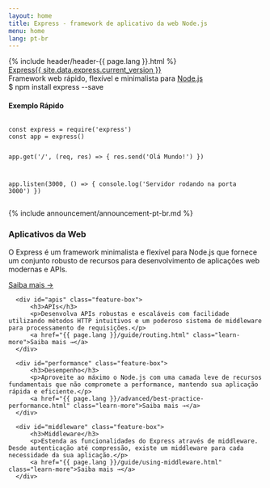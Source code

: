 ```yaml
---
layout: home
title: Express - framework de aplicativo da web Node.js
menu: home
lang: pt-br
---
```

<section id="home-content">
  {% include header/header-{{ page.lang }}.html %}
  <div id="overlay"></div>
  <div id="homepage-leftpane" class="pane">
    <section id="description">
         <div class="express"><a href="/">Express</a><a href="{{ page.lang }}/changelog/4x.html#{{ site.data.express.current_version }}" id="express-version">{{ site.data.express.current_version }}</a></div>
        <span class="description">Framework web rápido, flexível e minimalista para <a href='https://nodejs.org/en/'>Node.js</a></span>
    </section>
    <div id="install-command">$ npm install express --save</div>
  </div>
  
  <div id="homepage-rightpane" class="pane">
    <div id="quick-start">
      <h4>Exemplo Rápido</h4>
      <pre><code class="language-javascript">
const express = require('express')
const app = express()

app.get('/', (req, res) => {
  res.send('Olá Mundo!')
})

app.listen(3000, () => {
  console.log('Servidor rodando na porta 3000')
})</code></pre>
    </div>
  </div>
</section>

<section id="announcements">
  {% include announcement/announcement-pt-br.md %}
</section>

<section id="intro">
  <div id="boxes" class="clearfix">
      <div id="web-applications" class="feature-box">
          <h3>Aplicativos da Web</h3>
          <p>O Express é um framework minimalista e flexível para Node.js que fornece um conjunto robusto de recursos para desenvolvimento de aplicações web modernas e APIs.</p>
          <a href="{{ page.lang }}/starter/basic-routing.html" class="learn-more">Saiba mais →</a>
      </div>

      <div id="apis" class="feature-box">
          <h3>APIs</h3>
          <p>Desenvolva APIs robustas e escaláveis com facilidade utilizando métodos HTTP intuitivos e um poderoso sistema de middleware para processamento de requisições.</p>
          <a href="{{ page.lang }}/guide/routing.html" class="learn-more">Saiba mais →</a>
      </div>

      <div id="performance" class="feature-box">
          <h3>Desempenho</h3>
          <p>Aproveite ao máximo o Node.js com uma camada leve de recursos fundamentais que não compromete a performance, mantendo sua aplicação rápida e eficiente.</p>
          <a href="{{ page.lang }}/advanced/best-practice-performance.html" class="learn-more">Saiba mais →</a>
      </div>

      <div id="middleware" class="feature-box">
          <h3>Middleware</h3>
          <p>Estenda as funcionalidades do Express através de middleware. Desde autenticação até compressão, existe um middleware para cada necessidade da sua aplicação.</p>
          <a href="{{ page.lang }}/guide/using-middleware.html" class="learn-more">Saiba mais →</a>
      </div>
  </div>
</section>
